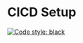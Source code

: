 # CICD Setup

<a href="https://github.com/python/black"><img alt="Code style: black" src="https://img.shields.io/badge/code%20style-black-000000.svg">
